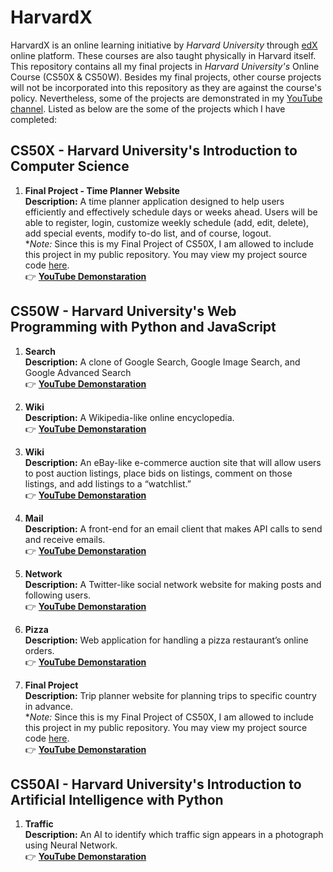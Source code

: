 # HarvardX
HarvardX is an online learning initiative by *Harvard University* through [edX](https://www.edx.org/school/harvardx) online platform. These courses are also taught physically in Harvard itself. This repository contains all my final projects in *Harvard University's* Online Course (CS50X &amp; CS50W). Besides my final projects, other course projects will not be incorporated into this repository as they are against the course's policy. Nevertheless, some of the projects are demonstrated in my [YouTube channel](https://www.youtube.com/channel/UCtuIDCvRXt9fx1QX43DnXhg/videos). Listed as below are the some of the projects which I have completed:  
  

## CS50X - Harvard University's Introduction to Computer Science  

1. **Final Project - Time Planner Website**  
**Description:** A time planner application designed to help users efficiently and effectively schedule days or weeks ahead. Users will be able to register, login, customize weekly schedule (add, edit, delete), add special events, modify to-do list, and of course, logout.  
**Note:* Since this is my Final Project of CS50X, I am allowed to include this project in my public repository. You may view my project source code [here](https://github.com/jiayong1008/harvardx/tree/cs50/flask/mastertime).  
:point_right: **[YouTube Demonstaration](https://youtu.be/g4tgSTU_juY)**  


## CS50W - Harvard University's Web Programming with Python and JavaScript
1. **Search**  
**Description:** A clone of Google Search, Google Image Search, and Google Advanced Search  
:point_right: **[YouTube Demonstaration](https://youtu.be/AfIeaFk-xOg)**   

2. **Wiki**  
**Description:** A Wikipedia-like online encyclopedia.  
:point_right: **[YouTube Demonstaration](https://youtu.be/eK6yrk8TzMY)**    

3. **Wiki**  
**Description:** An eBay-like e-commerce auction site that will allow users to post auction listings, place bids on listings, comment on those listings, and add listings to a “watchlist.”  
:point_right: **[YouTube Demonstaration](https://youtu.be/E_M243i3qws)**    

4. **Mail**  
**Description:** A front-end for an email client that makes API calls to send and receive emails.  
:point_right: **[YouTube Demonstaration](https://youtu.be/5zA1ftsP8xc)**    

5. **Network**  
**Description:** A Twitter-like social network website for making posts and following users.  
:point_right: **[YouTube Demonstaration](https://youtu.be/-oD_iwXMLK0)**  

6. **Pizza**  
**Description:** Web application for handling a pizza restaurant’s online orders.  
:point_right: **[YouTube Demonstaration](https://youtu.be/QXo7ebxWZ20)**  

7. **Final Project**  
**Description:** Trip planner website for planning trips to specific country in advance.  
**Note:* Since this is my Final Project of CS50X, I am allowed to include this project in my public repository. You may view my project source code [here](https://github.com/jiayong1008/harvardx/tree/web50/django/travel).  
:point_right: **[YouTube Demonstaration](https://youtu.be/OJsivDDIMGQ)**   


## CS50AI - Harvard University's Introduction to Artificial Intelligence with Python  

1. **Traffic**  
**Description:** An AI to identify which traffic sign appears in a photograph using Neural Network.  
:point_right: **[YouTube Demonstaration](https://youtu.be/ob1TQtD5Qvs)**  
